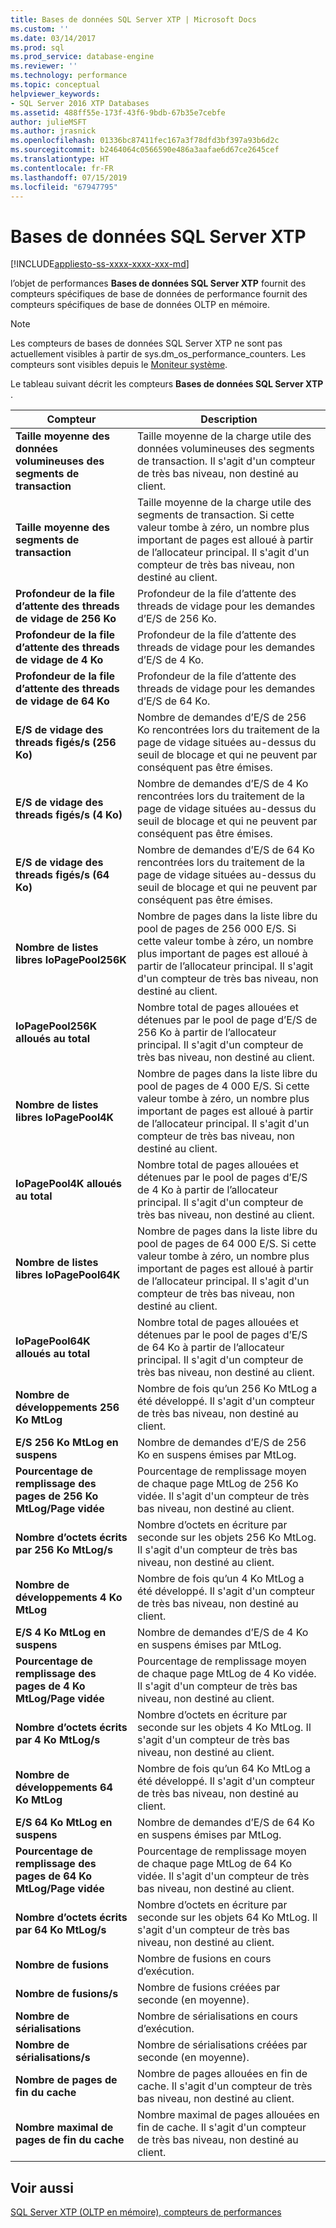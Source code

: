 ```yaml
---
title: Bases de données SQL Server XTP | Microsoft Docs
ms.custom: ''
ms.date: 03/14/2017
ms.prod: sql
ms.prod_service: database-engine
ms.reviewer: ''
ms.technology: performance
ms.topic: conceptual
helpviewer_keywords:
- SQL Server 2016 XTP Databases
ms.assetid: 488ff55e-173f-43f6-9bdb-67b35e7cebfe
author: julieMSFT
ms.author: jrasnick
ms.openlocfilehash: 01336bc87411fec167a3f78dfd3bf397a93b6d2c
ms.sourcegitcommit: b2464064c0566590e486a3aafae6d67ce2645cef
ms.translationtype: HT
ms.contentlocale: fr-FR
ms.lasthandoff: 07/15/2019
ms.locfileid: "67947795"
---
```

# <a name="sql-server-xtp-databases"></a>Bases de données SQL Server XTP
[!INCLUDE[appliesto-ss-xxxx-xxxx-xxx-md](../../includes/appliesto-ss-xxxx-xxxx-xxx-md.md)]

l’objet de performances **Bases de données SQL Server XTP** fournit des compteurs spécifiques de base de données de performance fournit des compteurs spécifiques de base de données OLTP en mémoire.

> [!NOTE]
>  Les compteurs de bases de données SQL Server XTP ne sont pas actuellement visibles à partir de sys.dm_os_performance_counters.  Les compteurs sont visibles depuis le [Moniteur système](../../relational-databases/performance/start-system-monitor-windows.md).

Le tableau suivant décrit les compteurs **Bases de données SQL Server XTP** .

|Compteur|Description| 
|-------------|-----------------|  
|**Taille moyenne des données volumineuses des segments de transaction**|Taille moyenne de la charge utile des données volumineuses des segments de transaction. Il s'agit d'un compteur de très bas niveau, non destiné au client.|
|**Taille moyenne des segments de transaction**|Taille moyenne de la charge utile des segments de transaction. Si cette valeur tombe à zéro, un nombre plus important de pages est alloué à partir de l’allocateur principal. Il s'agit d'un compteur de très bas niveau, non destiné au client.|
|**Profondeur de la file d’attente des threads de vidage de 256 Ko**|Profondeur de la file d’attente des threads de vidage pour les demandes d’E/S de 256 Ko.|
|**Profondeur de la file d’attente des threads de vidage de 4 Ko**|Profondeur de la file d’attente des threads de vidage pour les demandes d’E/S de 4 Ko.|
|**Profondeur de la file d’attente des threads de vidage de 64 Ko**|Profondeur de la file d’attente des threads de vidage pour les demandes d’E/S de 64 Ko.|
|**E/S de vidage des threads figés/s (256 Ko)**|Nombre de demandes d’E/S de 256 Ko rencontrées lors du traitement de la page de vidage situées au-dessus du seuil de blocage et qui ne peuvent par conséquent pas être émises.|
|**E/S de vidage des threads figés/s (4 Ko)**|Nombre de demandes d’E/S de 4 Ko rencontrées lors du traitement de la page de vidage situées au-dessus du seuil de blocage et qui ne peuvent par conséquent pas être émises.|
|**E/S de vidage des threads figés/s (64 Ko)**|Nombre de demandes d’E/S de 64 Ko rencontrées lors du traitement de la page de vidage situées au-dessus du seuil de blocage et qui ne peuvent par conséquent pas être émises.|
|**Nombre de listes libres IoPagePool256K**|Nombre de pages dans la liste libre du pool de pages de 256 000 E/S. Si cette valeur tombe à zéro, un nombre plus important de pages est alloué à partir de l’allocateur principal. Il s'agit d'un compteur de très bas niveau, non destiné au client.|
|**IoPagePool256K alloués au total**|Nombre total de pages allouées et détenues par le pool de page d’E/S de 256 Ko à partir de l’allocateur principal. Il s'agit d'un compteur de très bas niveau, non destiné au client.|
|**Nombre de listes libres IoPagePool4K**|Nombre de pages dans la liste libre du pool de pages de 4 000 E/S. Si cette valeur tombe à zéro, un nombre plus important de pages est alloué à partir de l’allocateur principal. Il s'agit d'un compteur de très bas niveau, non destiné au client.|
|**IoPagePool4K alloués au total**|Nombre total de pages allouées et détenues par le pool de pages d’E/S de 4 Ko à partir de l’allocateur principal. Il s'agit d'un compteur de très bas niveau, non destiné au client.|
|**Nombre de listes libres IoPagePool64K**|Nombre de pages dans la liste libre du pool de pages de 64 000 E/S. Si cette valeur tombe à zéro, un nombre plus important de pages est alloué à partir de l’allocateur principal. Il s'agit d'un compteur de très bas niveau, non destiné au client.|
|**IoPagePool64K alloués au total**|Nombre total de pages allouées et détenues par le pool de pages d’E/S de 64 Ko à partir de l’allocateur principal. Il s'agit d'un compteur de très bas niveau, non destiné au client.|
|**Nombre de développements 256 Ko MtLog**|Nombre de fois qu’un 256 Ko MtLog a été développé. Il s'agit d'un compteur de très bas niveau, non destiné au client.|
|**E/S 256 Ko MtLog en suspens**|Nombre de demandes d’E/S de 256 Ko en suspens émises par MtLog.|
|**Pourcentage de remplissage des pages de 256 Ko MtLog/Page vidée**|Pourcentage de remplissage moyen de chaque page MtLog de 256 Ko vidée. Il s'agit d'un compteur de très bas niveau, non destiné au client.|
|**Nombre d’octets écrits par 256 Ko MtLog/s**|Nombre d’octets en écriture par seconde sur les objets 256 Ko MtLog. Il s'agit d'un compteur de très bas niveau, non destiné au client.|
|**Nombre de développements 4 Ko MtLog**|Nombre de fois qu’un 4 Ko MtLog a été développé. Il s'agit d'un compteur de très bas niveau, non destiné au client.|
|**E/S 4 Ko MtLog en suspens**|Nombre de demandes d’E/S de 4 Ko en suspens émises par MtLog.|
|**Pourcentage de remplissage des pages de 4 Ko MtLog/Page vidée**|Pourcentage de remplissage moyen de chaque page MtLog de 4 Ko vidée. Il s'agit d'un compteur de très bas niveau, non destiné au client.|
|**Nombre d’octets écrits par 4 Ko MtLog/s**|Nombre d’octets en écriture par seconde sur les objets 4 Ko MtLog. Il s'agit d'un compteur de très bas niveau, non destiné au client.|
|**Nombre de développements 64 Ko MtLog**|Nombre de fois qu’un 64 Ko MtLog a été développé. Il s'agit d'un compteur de très bas niveau, non destiné au client.|
|**E/S 64 Ko MtLog en suspens**|Nombre de demandes d’E/S de 64 Ko en suspens émises par MtLog.|
|**Pourcentage de remplissage des pages de 64 Ko MtLog/Page vidée**|Pourcentage de remplissage moyen de chaque page MtLog de 64 Ko vidée. Il s'agit d'un compteur de très bas niveau, non destiné au client.|
|**Nombre d’octets écrits par 64 Ko MtLog/s**|Nombre d’octets en écriture par seconde sur les objets 64 Ko MtLog. Il s'agit d'un compteur de très bas niveau, non destiné au client.|
|**Nombre de fusions**|Nombre de fusions en cours d’exécution.|
|**Nombre de fusions/s**|Nombre de fusions créées par seconde (en moyenne).|
|**Nombre de sérialisations**|Nombre de sérialisations en cours d’exécution.|
|**Nombre de sérialisations/s**|Nombre de sérialisations créées par seconde (en moyenne).|
|**Nombre de pages de fin du cache**|Nombre de pages allouées en fin de cache. Il s'agit d'un compteur de très bas niveau, non destiné au client.|
|**Nombre maximal de pages de fin du cache**|Nombre maximal de pages allouées en fin de cache. Il s'agit d'un compteur de très bas niveau, non destiné au client.|


## <a name="see-also"></a>Voir aussi  
[SQL Server XTP &#40;OLTP en mémoire&#41;, compteurs de performances](../../relational-databases/performance-monitor/sql-server-xtp-in-memory-oltp-performance-counters.md)
